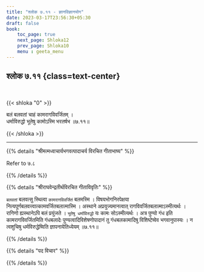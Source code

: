 ```yaml
---
title: "श्लोक ७.११ - ज्ञानविज्ञानयोग"
date: 2023-03-17T23:56:30+05:30
draft: false
book:
    toc_page: true
    next_page: Shloka12
    prev_page: Shloka10
    menu : geeta_menu
---
```




## श्लोक ७.११ {class=text-center}

<br/>

{{< shloka  "0"  >}}

बलं बलवतां चाहं कामरागविवर्जितम् ।  
धर्माविरुद्धो भूतेषु कामोऽस्मि भरतर्षभ ॥७.११॥

{{< /shloka >}}

---


{{% details "श्रीमत्मध्वाचार्यभगवत्पादाचर्य विरचित  गीताभाष्य" %}}

Refer to ७.८

{{% /details %}}



{{% details "श्रीराघवेन्द्रतीर्थविरचित गीताविवृतिः" %}}


`बलवतां` बलवत्सु स्थित्वा `कामरागविवर्जितं` बलमस्मि । 
विषयभोगनिरपेक्षया नित्यपूर्णबलवत्त्वात्कामवर्जितबलात्मास्मि ।
अस्थाने अप्रयुज्यमानत्वात्  रागविवर्जितबलात्माऽस्मीत्यर्थः । रागिणो
ह्यस्थानेऽपि बलं प्रयुंजते । `भूतेषु धर्माविरुद्धो` यः कामः सोऽस्मीत्यर्थः । अत्र
पुण्यो गंध इति कामरागविवर्जितमिति गंधबलादेः पुण्यत्वादिविशेषणोपादानं
तु गंधबलकामादिषु विशिष्टेष्वेव भगवानुपास्यः । न त्वशुचिषु धर्मविरुद्धेष्विति
ज्ञापनायेतिध्येयम्‌ ॥७.११॥

{{% /details %}}



{{% details "पद विचार" %}}


{{% /details %}}
